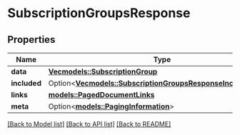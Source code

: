 # SubscriptionGroupsResponse

## Properties

Name | Type | Description | Notes
------------ | ------------- | ------------- | -------------
**data** | [**Vec<models::SubscriptionGroup>**](SubscriptionGroup.md) |  | 
**included** | Option<[**Vec<models::SubscriptionGroupsResponseIncludedInner>**](SubscriptionGroupsResponse_included_inner.md)> |  | [optional]
**links** | [**models::PagedDocumentLinks**](PagedDocumentLinks.md) |  | 
**meta** | Option<[**models::PagingInformation**](PagingInformation.md)> |  | [optional]

[[Back to Model list]](../README.md#documentation-for-models) [[Back to API list]](../README.md#documentation-for-api-endpoints) [[Back to README]](../README.md)


